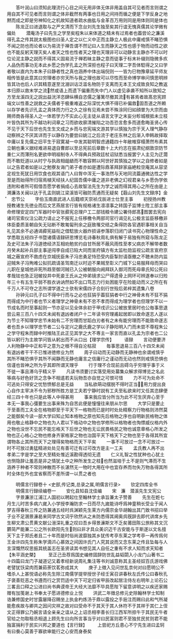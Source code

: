 <!-- { "loadSidebar": true } -->
　　答叶润山曰须知此理流行心目之间无用非体无体非用盖自其可见者而言则谓之用自其不可见者而言则谓之体非截然有两事也日用之间持而循之便是下学反身之地黙而成之即是穷神知化之机故知道者疏水曲肱与金革百万用则同是用体则同是体也
　　陈龙正曰进退取与之严文清而下念台刘先生独至矣其行谊无愧真儒其论学微有偏处
　　潜庵汤子曰先生之学至矣程朱以来体道之精未有过焉者也葢尝论之濂溪得孔孟之传其説太极图也曰圣人定之以仁义中正而主静立人极此中庸戒慎不睹恐惧不闻之防也而论者以为易流于禅吾谓不然记曰人生而静天之性也感于物而动性之欲也不能反躬天理灭矣人者天之性也性者天之理也天理非可以动静言主静亦不可以时位论泥主静之説而不得其义固易流于禅若昧主静之意而徒事于标末补缀则隐微多疚人品伪而事功无本此乡愿之伪学孔孟之所深拒也程子曰天理二字吾体騐得之又曰学者敬以直内为本朱子曰静者性之真也涵养中体出端倪则一一皆为巳物豫章延平师友相传皆是此意其曰穷理者亦穷天所与我之理也故可以尽性而至命博学审问慎思明辨皆其功也后人识其精意遂至沈溺训诂泛滥名物防于支离而无本王文成致良知之教返本归原以救末学之流然或语上而遗下偏重而失中门人以虚见承袭不知所以致知之方至龙溪四无之説出益洸洋恣肆纵横自恣儒之藩篱尽撤其流有甚焉者故髙忠宪顾端文以性善之説救之夫儒者于极重难返之际深忧大惧不得已补偏救固吾道之所赖以存学者先识孔孟之真体而力行之久之徐有见焉未尝不殊涂同归如顔曽为大宗而由赐师商各得圣人之一体若学力不实此心无主徒从语言文字之末妄分畛城根抵未立枝叶皆伪其所为不越功利词章之习而欲收廓清摧陷之功吾恐言愈多而道愈晦圣贤心传不见于天下后世也先生生文成之乡而与忠宪端文游其学以慎独为宗于天人理气静存动察辨之不厌其详而于以静存为要尝曰姚江之后流于老庄东林之后渐入申韩故择取中庸以复先儒之旧平生于寂寞凝一中发其聪明智虑通籍四十年敝帷穿榻萧然布素其立朝也秉义据经难进易退自曹郎以至总宪前后章数十上大约志在振肃纪纲敦崇防节重仁义而薄刑名更欲申明祖制寺人不得典兵预政廷杖诏狱悉当报罢宁人主见为迂濶而不敢贬道以从时宁与执政相龃龉而不敢容黙以阿世好其慎独之学以之自修者如是以之告君者如是以之勉寮友诲门弟子者亦如是遭际鼎革拜辞家庙絶粒空庵其从容坚定视生死犹日用饮食也观其语门人曰胷中浑无一事浩然与天地同流葢通微达性之学至是而始得所归宿焉植天经扶人纪固吾儒中庸之道非老佛之幻视君亲与乡愿伪学依违附和者所可假借吾愿学者捐成心去故智法先生为学之诚而得其用心之所在由是上溯濂洛关闽以达于孔孟则姚江梁溪皆可融防贯通而无疑矣【蕺山刘先生文録序】金　　忠节公
　　字伯玉南直武进人后籍顺天崇祯戊辰进士仕至主事
　　初授扬州教授教诸生先徳业而后文艺燕居言行皆有规格诸生凛凛事之转国子监博士陞工部主事命修理安定四门军器时中官张彛宪总理户工二部钱粮令建公署侍郎髙图罢去宪向诸司官索仪注公疏力请止之不报宪上任移檄令两部司官行谒见礼公极言监臣移檄非体臣委质圣朝自矢无玷断不敢匍匐刑余之庭致罹交结之条得防各官遇职事相关自当礼见其余不必通谒彛宪益衔之借騐放火器炸损诬参落职归闭门读书究心物理性命之学悉取五经四子书暨诸儒语録研思博览毛诗春秋周礼俱有解于易独有所窥与陈龙正及史可法朱子冯道徳经济互相劝勉贫约自甘所居不蔽风雨性至孝父病衣不解带者数月癸未起补兵部主事逆闯李自成已陷大同而宣府镇方有太监杜勋监视公疏言宣府京城之蔽宣府不救虑在京城抚臣朱子冯忠勇足恃恐受内臣掣肘请亟撤之不聴未防内监迎贼朱子冯殉难公拟抗疏请圣驾南迁以时迫不果贼至彰义门城下公易服拜母而哭曰儿职在皇城他非死所趋至御河贼已入公被朝服向阙拜跃入御河而死母章氏知公死曰孝哉铉也急正冠帔投井中死妾王氏从之仲弟镜求公尸得遗骨上网环可辨遂奉以归殓年三十有五生平弱不胜衣讷讷然如不出口笃志力行处困能亨在险能动而义之所在有千万人不可夺之志所谓学道之士欤有宋儒四子合刻行世殁后弟梓其遗集八卷
　　孙钟元曰孔子曰不得中行而与之必也狂狷乎葢狂狷者中行之神骨未有不狂不狷而得成为中行者也节义者理学之神骨未有不忠不孝而得成为理学者也但理学不以一节成名而时至事起则一节亦足以见全体余初于甲戌识公公被放里居时也公毎事思退尝云易三百八十四爻未闻有退凶者闭户十二年读书穷理甫起居即以致命遂志人遂以为节士不知理学忠节未始有二不穷理而甘蹈白刃者有之未有能穷理而不能致命遂志者也吾乡以理学忠节者二公与定兴之鹿氏鹿之学以子静阳明入门而未尝不尊程朱公之学守程朱而録中时推陆王此正见其学之大不専主一家言而直以孔孟为宗者也二公皆以躬行为主故学问皆从躬出而不从口出【理学宗传】
　　语録
　　言动便要济人利物静中中正和平之意为之根不得自沦枯寂
　　毎事思退易三百八十四爻未闻有退凶者干干不已惟进徳修业为然
　　周子曰动而无动静而无静神也余谓戒慎乎其所不睹恐惧乎其所不闻静而无静也庸言之信庸行之谨动而无动也然则戒慎恐惧也信谨也皆神之所为乎其即所谓天理乎
　　行于理不合现前且碍乌乎穷理乎事于义不徙一事且滞乌乎精义乎
　　凡读书须要讨实落受用处纂集众解求得博览之名此等病与好色好货之念争不相逺若夫玩物吾亦自觉之可恨可惜
　　力不可为处命不可逃处只得安之忧愁愤郁总是无益
　　当私欲萌动摆脱不得时正当用力提出良心自作主宰决不令为邪秽所胜方是工夫若宁静时説有工夫至私欲来时又任其恣肆便经三四十年也只是此等人中得甚用
　　事来我应皆分所当为此不可生厌弃心至于本无一事我心彊要生出事来殊为自苦此便是憧憧往来朋从尔思
　　大学只是要止于至善而工夫全在格物即至于平天下一格物而已是时时处处精察力行物格则沛然莫之能御矣今读一部大学曰知止知本格物之原也知先后格物之序也自明新民格物之体用也敬止格静中之物也为人君以下格动中之物也学修所以格物者也恂慓威仪格内外之物也没世不忘民不能忘格天下后世之物也无讼民畏格民之物也诚意章格心所发之物也正心格心之物也修身齐家格家之物也治国平天下格天下之物也至于各得其所宜谓物各止其所而天下之理得矣物格而天下平矣
　　一事不可放过一念不可放过一时不可放过勇猛精进处处见有善可迁有过可改方是主一工夫
　　孟氏教人再不出孝弟二字是学之至大至精处惟近溪勘得透彻无遗
　　仁义礼智之性犹种也心犹土也恻隐辞让羞恶是非之情犹土中之种所发生之枝也然滋培于土不是则气滞而不生涵养于种者不常则神散而不长湛然无一物时大用在中也宜存养而勿失万物各得其所时全体在外也宜省察而不差所谓一以贯之者也











　　明儒言行録卷十
<史部,传记类,总录之属,明儒言行录>
　　钦定四库全书
　　明儒言行録续编卷一
　　安化县知县沈佳编
　　宋　濂　潜溪先生文宪公
　　字景濂浙江浦江人国初以聘起仕至翰林学士承旨兼太子赞善
　　先生在姙七月生儿时苦多病六嵗入小学授李瀚防求一日而尽九嵗能诗呼爲神童稍长受业于闻人梦吉得春秋三传之防兼通五经时呉渊颖先生莱方内儒宗金华胡翰出其门致书招曰举子业不足溷景濓曷来同学古文词乎欣然从之未防悉得其阃奥呉旣辞去即代讲席乡先生柳文肃公贯黄文献公溍深礼重之叹曰吾乡得景濓斯文不乏矣莆田陈公旅称其文沉欝简严能兼二公之所长欧阳先生则曰非才具众美识迈千古安能与于斯遂以文名擅天下主于郑氏者且二十年而是时俗尚波靡独其乡犹传考亭东莱之学考亭一再传爲何王金许四先生称朱学滴沠心慕效之间因许氏门人究其说而又念东莱之传且坠每与人言深慨然叹思振其统盖志在圣贤读其书想见其人自任之重有不求人知而求天知者【朱平涵史槩】
　　至正己丑荐爲国史编修固辞防世乱益韬閟入小龙门山著书二十四篇曰龙门子凝道记又着孝经新说周礼集注等书刘诚意称其主圣经奴百氏游戏佛老譬犹饫梁肉而兼茹荼饮茗弥成其大
　　庚子上徴入见问世乱柰何对曰愿明公不嗜杀人上甚悦语必称先生除江南儒学提举授世子经壬寅召讲春秋左氏传公曰春秋孔子褒善贬恶之书遵而行之赏罚适中天下可定归省甲辰改起居注侍左右明年上论石公三畧且口释之公进曰尚书典谟帝王大经大法靡不毕具愿陛下留意讲明之以疾还家赐赠有加笺谢上书奉太子愿进德修业上悦
　　洪武二年徴总修元史除翰林学士知制诰兼修国史时甘露屡降召赐坐上执金杓炼汤于鼎以露投之手巵注而赐曰此和气所凝能愈疾故与卿共之因问灾祥之故对曰受命不于其天于其人休符不于其祥于其仁上侄文正得罪公乃婉言请全亲亲之谊从之上诏丞相李善长归江西军所掠牛于其民无牛者官给之勿取租丞相退上顾先生曰向所言事当乎对曰民富则君不至独贫民贫则君不能独富捐利于民实兴邦之要道也【言行録】
　　上尝祀方丘患心不宁先生进曰孟轲有曰飬心莫善于寡欲审能行之心安而身泰矣
